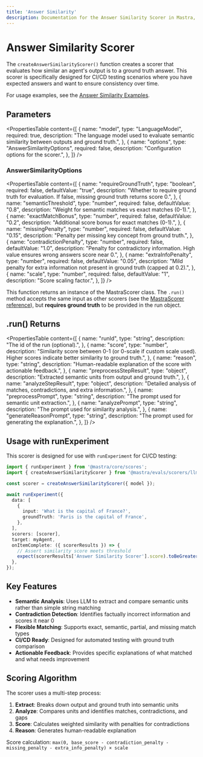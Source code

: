 ```yaml
---
title: 'Answer Similarity'
description: Documentation for the Answer Similarity Scorer in Mastra, which compares agent outputs against ground truth answers for CI/CD testing.
---
```


# Answer Similarity Scorer

The `createAnswerSimilarityScorer()` function creates a scorer that evaluates how similar an agent's output is to a ground truth answer. This scorer is specifically designed for CI/CD testing scenarios where you have expected answers and want to ensure consistency over time.

For usage examples, see the [Answer Similarity Examples](/docs/examples/scorers/answer-similarity).

## Parameters

<PropertiesTable
content={[
{
name: "model",
type: "LanguageModel",
required: true,
description: "The language model used to evaluate semantic similarity between outputs and ground truth.",
},
{
name: "options",
type: "AnswerSimilarityOptions",
required: false,
description: "Configuration options for the scorer.",
},
]}
/>

### AnswerSimilarityOptions

<PropertiesTable
content={[
{
name: "requireGroundTruth",
type: "boolean",
required: false,
defaultValue: "true",
description: "Whether to require ground truth for evaluation. If false, missing ground truth returns score 0.",
},
{
name: "semanticThreshold",
type: "number",
required: false,
defaultValue: "0.8",
description: "Weight for semantic matches vs exact matches (0-1).",
},
{
name: "exactMatchBonus",
type: "number",
required: false,
defaultValue: "0.2",
description: "Additional score bonus for exact matches (0-1).",
},
{
name: "missingPenalty",
type: "number",
required: false,
defaultValue: "0.15",
description: "Penalty per missing key concept from ground truth.",
},
{
name: "contradictionPenalty",
type: "number",
required: false,
defaultValue: "1.0",
description: "Penalty for contradictory information. High value ensures wrong answers score near 0.",
},
{
name: "extraInfoPenalty",
type: "number",
required: false,
defaultValue: "0.05",
description: "Mild penalty for extra information not present in ground truth (capped at 0.2).",
},
{
name: "scale",
type: "number",
required: false,
defaultValue: "1",
description: "Score scaling factor.",
},
]}
/>

This function returns an instance of the MastraScorer class. The `.run()` method accepts the same input as other scorers (see the [MastraScorer reference](./mastra-scorer)), but **requires ground truth** to be provided in the run object.

## .run() Returns

<PropertiesTable
content={[
{
name: "runId",
type: "string",
description: "The id of the run (optional).",
},
{
name: "score",
type: "number",
description: "Similarity score between 0-1 (or 0-scale if custom scale used). Higher scores indicate better similarity to ground truth.",
},
{
name: "reason",
type: "string",
description: "Human-readable explanation of the score with actionable feedback.",
},
{
name: "preprocessStepResult",
type: "object",
description: "Extracted semantic units from output and ground truth.",
},
{
name: "analyzeStepResult",
type: "object",
description: "Detailed analysis of matches, contradictions, and extra information.",
},
{
name: "preprocessPrompt",
type: "string",
description: "The prompt used for semantic unit extraction.",
},
{
name: "analyzePrompt",
type: "string",
description: "The prompt used for similarity analysis.",
},
{
name: "generateReasonPrompt",
type: "string",
description: "The prompt used for generating the explanation.",
},
]}
/>

## Usage with runExperiment

This scorer is designed for use with `runExperiment` for CI/CD testing:

```typescript
import { runExperiment } from '@mastra/core/scores';
import { createAnswerSimilarityScorer } from '@mastra/evals/scorers/llm';

const scorer = createAnswerSimilarityScorer({ model });

await runExperiment({
  data: [
    {
      input: 'What is the capital of France?',
      groundTruth: 'Paris is the capital of France',
    },
  ],
  scorers: [scorer],
  target: myAgent,
  onItemComplete: ({ scorerResults }) => {
    // Assert similarity score meets threshold
    expect(scorerResults['Answer Similarity Scorer'].score).toBeGreaterThan(0.8);
  },
});
```

## Key Features

- **Semantic Analysis**: Uses LLM to extract and compare semantic units rather than simple string matching
- **Contradiction Detection**: Identifies factually incorrect information and scores it near 0
- **Flexible Matching**: Supports exact, semantic, partial, and missing match types
- **CI/CD Ready**: Designed for automated testing with ground truth comparison
- **Actionable Feedback**: Provides specific explanations of what matched and what needs improvement

## Scoring Algorithm

The scorer uses a multi-step process:

1. **Extract**: Breaks down output and ground truth into semantic units
2. **Analyze**: Compares units and identifies matches, contradictions, and gaps
3. **Score**: Calculates weighted similarity with penalties for contradictions
4. **Reason**: Generates human-readable explanation

Score calculation: `max(0, base_score - contradiction_penalty - missing_penalty - extra_info_penalty) × scale`
